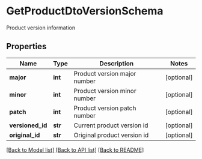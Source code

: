 # GetProductDtoVersionSchema
Product version information
## Properties
Name | Type | Description | Notes
------------ | ------------- | ------------- | -------------
**major** | **int** | Product version major number | [optional] 
**minor** | **int** | Product version minor number | [optional] 
**patch** | **int** | Product version patch number | [optional] 
**versioned_id** | **str** | Current product version id | [optional] 
**original_id** | **str** | Original product version id | [optional] 

[[Back to Model list]](../README.md#documentation-for-models) [[Back to API list]](../README.md#documentation-for-api-endpoints) [[Back to README]](../README.md)



